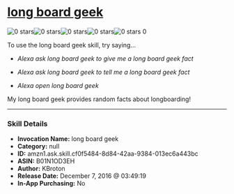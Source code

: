 # [long board geek](http://alexa.amazon.com/#skills/amzn1.ask.skill.cf0f5484-8d84-42aa-9384-013ec6a443bc)
![0 stars](../../images/ic_star_border_black_18dp_1x.png)![0 stars](../../images/ic_star_border_black_18dp_1x.png)![0 stars](../../images/ic_star_border_black_18dp_1x.png)![0 stars](../../images/ic_star_border_black_18dp_1x.png)![0 stars](../../images/ic_star_border_black_18dp_1x.png) 0

To use the long board geek skill, try saying...

* *Alexa ask long board geek to give me a long board geek fact*

* *Alexa ask long board geek to tell me a long board geek fact*

* *Alexa open long board geek*

My long board geek provides random facts about longboarding!

***

### Skill Details

* **Invocation Name:** long board geek
* **Category:** null
* **ID:** amzn1.ask.skill.cf0f5484-8d84-42aa-9384-013ec6a443bc
* **ASIN:** B01N1OD3EH
* **Author:** KBroton
* **Release Date:** December 7, 2016 @ 03:49:19
* **In-App Purchasing:** No
